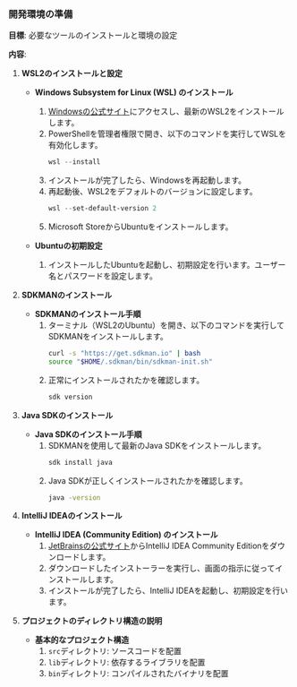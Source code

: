 ### 開発環境の準備

**目標**: 必要なツールのインストールと環境の設定

**内容**:

1. **WSL2のインストールと設定**
   - **Windows Subsystem for Linux (WSL) のインストール**
     1. [Windowsの公式サイト](https://docs.microsoft.com/en-us/windows/wsl/install)にアクセスし、最新のWSL2をインストールします。
     2. PowerShellを管理者権限で開き、以下のコマンドを実行してWSLを有効化します。
        ```powershell
        wsl --install
        ```
     3. インストールが完了したら、Windowsを再起動します。
     4. 再起動後、WSL2をデフォルトのバージョンに設定します。
        ```powershell
        wsl --set-default-version 2
        ```
     5. Microsoft StoreからUbuntuをインストールします。

   - **Ubuntuの初期設定**
     1. インストールしたUbuntuを起動し、初期設定を行います。ユーザー名とパスワードを設定します。

2. **SDKMANのインストール**
   - **SDKMANのインストール手順**
     1. ターミナル（WSL2のUbuntu）を開き、以下のコマンドを実行してSDKMANをインストールします。
        ```bash
        curl -s "https://get.sdkman.io" | bash
        source "$HOME/.sdkman/bin/sdkman-init.sh"
        ```
     2. 正常にインストールされたかを確認します。
        ```bash
        sdk version
        ```

3. **Java SDKのインストール**
   - **Java SDKのインストール手順**
     1. SDKMANを使用して最新のJava SDKをインストールします。
        ```bash
        sdk install java
        ```
     2. Java SDKが正しくインストールされたかを確認します。
        ```bash
        java -version
        ```

4. **IntelliJ IDEAのインストール**
   - **IntelliJ IDEA (Community Edition) のインストール**
     1. [JetBrainsの公式サイト](https://www.jetbrains.com/idea/download/)からIntelliJ IDEA Community Editionをダウンロードします。
     2. ダウンロードしたインストーラーを実行し、画面の指示に従ってインストールします。
     3. インストールが完了したら、IntelliJ IDEAを起動し、初期設定を行います。

5. **プロジェクトのディレクトリ構造の説明**
   - **基本的なプロジェクト構造**
     1. `src`ディレクトリ: ソースコードを配置
     2. `lib`ディレクトリ: 依存するライブラリを配置
     3. `bin`ディレクトリ: コンパイルされたバイナリを配置
